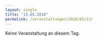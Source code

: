 ```yaml
---
layout: single
title: "13.05.2018"
permalink: /veranstaltungen/2018/05/13/
---
```


Keine Veranstaltung an diesem Tag.
